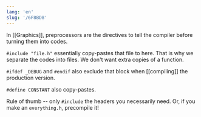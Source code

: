 ```yaml
---
lang: 'en'
slug: '/6F8BD8'
---
```


In [[Graphics]], preprocessors are the directives to tell the compiler before turning them into codes.

`#include "file.h"` essentially copy-pastes that file to here. That is why we separate the codes into files. We don't want extra copies of a function.

`#ifdef _DEBUG` and `#endif` also exclude that block when [[compiling]] the production version.

`#define CONSTANT` also copy-pastes.

Rule of thumb -- only `#include` the headers you necessarily need.
Or, if you make an `everything.h`, precompile it!
